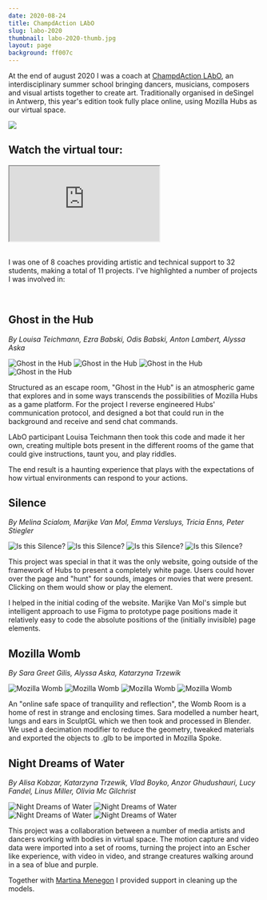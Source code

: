 ```yaml
---
date: 2020-08-24
title: ChampdAction LAbO
slug: labo-2020
thumbnail: labo-2020-thumb.jpg
layout: page
background: ff007c
---
```

At the end of august 2020 I was a coach at [ChampdAction LAbO](https://www.champdactionlabo.be/), an interdisciplinary summer school bringing dancers, musicians, composers and visual artists together to create art. Traditionally organised in deSingel in Antwerp, this year's edition took fully place online, using Mozilla Hubs as our virtual space.

![](/media/projects/labo-2020/main-hub.jpg)

## Watch the virtual tour:

<div class="embed-responsive embed-responsive-16by9">
  <iframe class="embed-responsive-item" src="https://player.vimeo.com/video/452992438"></iframe>
</div>

<br>

I was one of 8 coaches providing artistic and technical support to 32 students, making a total of 11 projects. I've highlighted a number of projects I was involved in:

<br>

## Ghost in the Hub
*By Louisa Teichmann, Ezra Babski, Odis Babski, Anton Lambert, Alyssa Aska*

<div class="screenshot-grid">
  <img src="/media/projects/labo-2020/ghost-in-the-hub-1.jpg" alt="Ghost in the Hub">
  <img src="/media/projects/labo-2020/ghost-in-the-hub-2.jpg" alt="Ghost in the Hub">
  <img src="/media/projects/labo-2020/ghost-in-the-hub-3.jpg" alt="Ghost in the Hub">
  <img src="/media/projects/labo-2020/ghost-in-the-hub-4.jpg" alt="Ghost in the Hub">
</div>

Structured as an escape room, "Ghost in the Hub" is an atmospheric game that explores and in some ways transcends the possibilities of Mozilla Hubs as a game platform. For the project I reverse engineered Hubs' communication protocol, and designed a bot that could run in the background and receive and send chat commands.

LAbO participant Louisa Teichmann then took this code and made it her own, creating multiple bots present in the different rooms of the game that could give instructions, taunt you, and play riddles.

The end result is a haunting experience that plays with the expectations of how virtual environments can respond to your actions.

## Silence
*By Melina Scialom, Marijke Van Mol, Emma Versluys, Tricia Enns, Peter Stiegler*

<div class="screenshot-grid">
  <img src="/media/projects/labo-2020/is-this-silence-0.jpg" alt="Is this Silence?">
  <img src="/media/projects/labo-2020/is-this-silence-1.jpg" alt="Is this Silence?">
  <img src="/media/projects/labo-2020/is-this-silence-2.jpg" alt="Is this Silence?">
  <img src="/media/projects/labo-2020/is-this-silence-3.jpg" alt="Is this Silence?">
</div>

This project was special in that it was the only website, going outside of the framework of Hubs to present a completely white page. Users could hover over the page and "hunt" for sounds, images or movies that were present. Clicking on them would show or play the element.

I helped in the initial coding of the website. Marijke Van Mol's simple but intelligent approach to use Figma to prototype page positions made it relatively easy to code the absolute positions of the (initially invisible) page elements.


## Mozilla Womb
*By Sara Greet Gilis, Alyssa Aska, Katarzyna Trzewik*

<div class="screenshot-grid">
  <img src="/media/projects/labo-2020/mozilla-womb-1.jpg" alt="Mozilla Womb">
  <img src="/media/projects/labo-2020/mozilla-womb-2.jpg" alt="Mozilla Womb">
  <img src="/media/projects/labo-2020/mozilla-womb-3.jpg" alt="Mozilla Womb">
  <img src="/media/projects/labo-2020/mozilla-womb-4.jpg" alt="Mozilla Womb">
</div>

An "online safe space of tranquility and reflection", the Womb Room is a home of rest in strange and enclosing times. Sara modelled a number heart, lungs and ears in SculptGL which we then took and processed in Blender. We used a decimation modifier to reduce the geometry, tweaked materials and exported the objects to .glb to be imported in Mozilla Spoke.

## Night Dreams of Water
*By Alisa Kobzar, Katarzyna Trzewik, Vlad Boyko, Anzor Ghudushauri, Lucy Fandel, Linus Miller, Olivia Mc Gilchrist*

<div class="screenshot-grid">
  <img src="/media/projects/labo-2020/night-dreams-of-water-1.jpg" alt="Night Dreams of Water">
  <img src="/media/projects/labo-2020/night-dreams-of-water-2.jpg" alt="Night Dreams of Water">
  <img src="/media/projects/labo-2020/night-dreams-of-water-3.jpg" alt="Night Dreams of Water">
  <img src="/media/projects/labo-2020/night-dreams-of-water-4.jpg" alt="Night Dreams of Water">
</div>

This project was a collaboration between a number of media artists and dancers working with bodies in virtual space. The motion capture and video data were imported into a set of rooms, turning the project into an Escher like experience, with video in video, and strange creatures walking around in a sea of blue and purple.

Together with [Martina Menegon](http://www.martinamenegon.com/) I provided support in cleaning up the models.


